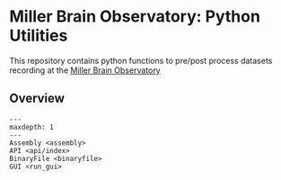 # Miller Brain Observatory: Python Utilities

This repository contains python functions to pre/post process datasets recording at the [Miller Brain Observatory](https://mbo.rockefeller.edu)

## Overview

```{toctree}
---
maxdepth: 1
---
Assembly <assembly>
API <api/index>
BinaryFile <binaryfile>
GUI <run_gui>
```
